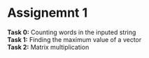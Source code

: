 # Assignemnt 1

**Task 0:** Counting words in the inputed string\
**Task 1:** Finding the maximum value of a vector\
**Task 2:** Matrix multiplication
